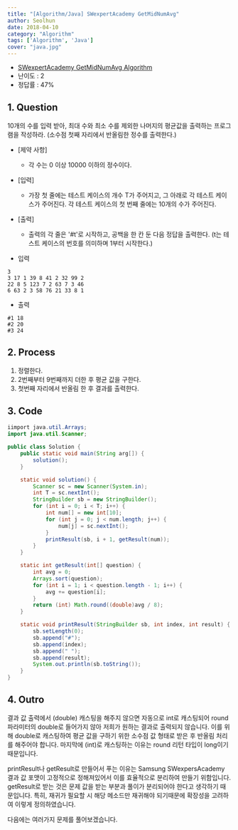```yaml
---
title: "[Algorithm/Java] SWexpertAcademy GetMidNumAvg"
author: Seolhun
date: 2018-04-10
category: "Algorithm"
tags: ['Algorithm', 'Java']
cover: "java.jpg"
---
```

- [SWexpertAcademy GetMidNumAvg Algorithm](https://www.swexpertacademy.com/main/code/problem/problemDetail.do)
- 난이도 : 2
- 정답률 : 47%


## 1. Question
10개의 수를 입력 받아, 최대 수와 최소 수를 제외한 나머지의 평균값을 출력하는 프로그램을 작성하라. (소수점 첫째 자리에서 반올림한 정수를 출력한다.)

- [제약 사항]
  - 각 수는 0 이상 10000 이하의 정수이다.

- [입력]
  - 가장 첫 줄에는 테스트 케이스의 개수 T가 주어지고, 그 아래로 각 테스트 케이스가 주어진다. 각 테스트 케이스의 첫 번째 줄에는 10개의 수가 주어진다.

- [출력]
  - 출력의 각 줄은 '#t'로 시작하고, 공백을 한 칸 둔 다음 정답을 출력한다. (t는 테스트 케이스의 번호를 의미하며 1부터 시작한다.)

- 입력
```
3
3 17 1 39 8 41 2 32 99 2
22 8 5 123 7 2 63 7 3 46
6 63 2 3 58 76 21 33 8 1
```

- 출력
```
#1 18
#2 20
#3 24
```

## 2. Process
1. 정렬한다.
2. 2번째부터 9번째까지 더한 후 평균 값을 구한다.
3. 첫번째 자리에서 반올림 한 후 결과를 출력한다.

## 3. Code
```java
iimport java.util.Arrays;
import java.util.Scanner;

public class Solution {
    public static void main(String arg[]) {
        solution();
    }

    static void solution() {
        Scanner sc = new Scanner(System.in);
        int T = sc.nextInt();
        StringBuilder sb = new StringBuilder();
        for (int i = 0; i < T; i++) {
            int num[] = new int[10];
            for (int j = 0; j < num.length; j++) {
                num[j] = sc.nextInt();
            }
            printResult(sb, i + 1, getResult(num));
        }
    }

    static int getResult(int[] question) {
        int avg = 0;
        Arrays.sort(question);
        for (int i = 1; i < question.length - 1; i++) {
            avg += question[i];
        }
        return (int) Math.round((double)avg / 8);
    }

    static void printResult(StringBuilder sb, int index, int result) {
        sb.setLength(0);
        sb.append("#");
        sb.append(index);
        sb.append(" ");
        sb.append(result);
        System.out.println(sb.toString());
    }
}
```

## 4. Outro
결과 값 출력에서 (double) 캐스팅을 해주지 않으면 자동으로 int로 캐스팅되어 round 파라미터의 double로 들어가지 않아 저희가 원하는 결과로 출력되지 않습니다. 이를 위해 double로 캐스팅하여 평균 값을 구하기 위한 소수점 값 형태로 받은 후 반올림 처리를 해주어야 합니다. 마지막에 (int)로 캐스팅하는 이유는 round 리턴 타입이 long이기 때문입니다.

printResult나 getResult로 만들어서 푸는 이유는 Samsung SWexpersAcademy 결과 값 포맷이 고정적으로 정해져있어서 이를 효율적으로 분리하여 만들기 위함입니다. getResult로 받는 것은 문제 값을 받는 부분과 풀이가 분리되어야 한다고 생각하기 때문입니다. 특히, 재귀가 필요할 시 해당 메소드만 재귀해야 되기때문에 확장성을 고려하여 이렇게 정의하였습니다.

다음에는 여러가지 문제를 풀어보겠습니다.
